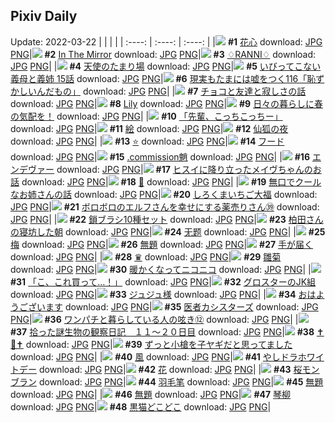 ## Pixiv Daily
Update: 2022-03-22
|      |      |      |
| :----: | :----: | :----: |
|![](https://pixiv.microyu.workers.dev/c/240x480/img-master/img/2022/03/20/00/00/53/97031695_p0_master1200.jpg) **#1** [花心](https://www.pixiv.net/artworks/97031695) download: [JPG](https://pixiv.microyu.workers.dev/img-original/img/2022/03/20/00/00/53/97031695_p0.jpg) [PNG](https://pixiv.microyu.workers.dev/img-original/img/2022/03/20/00/00/53/97031695_p0.png)|![](https://pixiv.microyu.workers.dev/c/240x480/img-master/img/2022/03/21/06/49/47/97065819_p0_master1200.jpg) **#2** [In The Mirror](https://www.pixiv.net/artworks/97065819) download: [JPG](https://pixiv.microyu.workers.dev/img-original/img/2022/03/21/06/49/47/97065819_p0.jpg) [PNG](https://pixiv.microyu.workers.dev/img-original/img/2022/03/21/06/49/47/97065819_p0.png)|![](https://pixiv.microyu.workers.dev/c/240x480/img-master/img/2022/03/20/02/16/30/97035195_p0_master1200.jpg) **#3** [♢RANNI♢](https://www.pixiv.net/artworks/97035195) download: [JPG](https://pixiv.microyu.workers.dev/img-original/img/2022/03/20/02/16/30/97035195_p0.jpg) [PNG](https://pixiv.microyu.workers.dev/img-original/img/2022/03/20/02/16/30/97035195_p0.png)|
|![](https://pixiv.microyu.workers.dev/c/240x480/img-master/img/2022/03/20/12/14/28/97042044_p0_master1200.jpg) **#4** [天使のたまり場](https://www.pixiv.net/artworks/97042044) download: [JPG](https://pixiv.microyu.workers.dev/img-original/img/2022/03/20/12/14/28/97042044_p0.jpg) [PNG](https://pixiv.microyu.workers.dev/img-original/img/2022/03/20/12/14/28/97042044_p0.png)|![](https://pixiv.microyu.workers.dev/c/240x480/img-master/img/2022/03/20/00/04/46/97031973_p0_master1200.jpg) **#5** [いびってこない義母と義姉 15話](https://www.pixiv.net/artworks/97031973) download: [JPG](https://pixiv.microyu.workers.dev/img-original/img/2022/03/20/00/04/46/97031973_p0.jpg) [PNG](https://pixiv.microyu.workers.dev/img-original/img/2022/03/20/00/04/46/97031973_p0.png)|![](https://pixiv.microyu.workers.dev/c/240x480/img-master/img/2022/03/20/18/00/38/97048685_p0_master1200.jpg) **#6** [現実もたまには嘘をつく116「恥ずかしいんだもの」](https://www.pixiv.net/artworks/97048685) download: [JPG](https://pixiv.microyu.workers.dev/img-original/img/2022/03/20/18/00/38/97048685_p0.jpg) [PNG](https://pixiv.microyu.workers.dev/img-original/img/2022/03/20/18/00/38/97048685_p0.png)|
|![](https://pixiv.microyu.workers.dev/c/240x480/img-master/img/2022/03/20/01/54/01/97034815_p0_master1200.jpg) **#7** [チョコと友達と寂しさの話](https://www.pixiv.net/artworks/97034815) download: [JPG](https://pixiv.microyu.workers.dev/img-original/img/2022/03/20/01/54/01/97034815_p0.jpg) [PNG](https://pixiv.microyu.workers.dev/img-original/img/2022/03/20/01/54/01/97034815_p0.png)|![](https://pixiv.microyu.workers.dev/c/240x480/img-master/img/2022/03/20/04/14/35/97034356_p0_master1200.jpg) **#8** [Lily](https://www.pixiv.net/artworks/97034356) download: [JPG](https://pixiv.microyu.workers.dev/img-original/img/2022/03/20/04/14/35/97034356_p0.jpg) [PNG](https://pixiv.microyu.workers.dev/img-original/img/2022/03/20/04/14/35/97034356_p0.png)|![](https://pixiv.microyu.workers.dev/c/240x480/img-master/img/2022/03/20/00/01/13/97031748_p0_master1200.jpg) **#9** [日々の暮らしに春の気配を！](https://www.pixiv.net/artworks/97031748) download: [JPG](https://pixiv.microyu.workers.dev/img-original/img/2022/03/20/00/01/13/97031748_p0.jpg) [PNG](https://pixiv.microyu.workers.dev/img-original/img/2022/03/20/00/01/13/97031748_p0.png)|
|![](https://pixiv.microyu.workers.dev/c/240x480/img-master/img/2022/03/21/08/06/48/97066529_p0_master1200.jpg) **#10** [「先輩、こっちこっちー」](https://www.pixiv.net/artworks/97066529) download: [JPG](https://pixiv.microyu.workers.dev/img-original/img/2022/03/21/08/06/48/97066529_p0.jpg) [PNG](https://pixiv.microyu.workers.dev/img-original/img/2022/03/21/08/06/48/97066529_p0.png)|![](https://pixiv.microyu.workers.dev/c/240x480/img-master/img/2022/03/20/16/55/38/97047143_p0_master1200.jpg) **#11** [絵](https://www.pixiv.net/artworks/97047143) download: [JPG](https://pixiv.microyu.workers.dev/img-original/img/2022/03/20/16/55/38/97047143_p0.jpg) [PNG](https://pixiv.microyu.workers.dev/img-original/img/2022/03/20/16/55/38/97047143_p0.png)|![](https://pixiv.microyu.workers.dev/c/240x480/img-master/img/2022/03/20/00/01/00/97031706_p0_master1200.jpg) **#12** [仙狐の夜](https://www.pixiv.net/artworks/97031706) download: [JPG](https://pixiv.microyu.workers.dev/img-original/img/2022/03/20/00/01/00/97031706_p0.jpg) [PNG](https://pixiv.microyu.workers.dev/img-original/img/2022/03/20/00/01/00/97031706_p0.png)|
|![](https://pixiv.microyu.workers.dev/c/240x480/img-master/img/2022/03/20/00/00/32/97031664_p0_master1200.jpg) **#13** [⭐️](https://www.pixiv.net/artworks/97031664) download: [JPG](https://pixiv.microyu.workers.dev/img-original/img/2022/03/20/00/00/32/97031664_p0.jpg) [PNG](https://pixiv.microyu.workers.dev/img-original/img/2022/03/20/00/00/32/97031664_p0.png)|![](https://pixiv.microyu.workers.dev/c/240x480/img-master/img/2022/03/21/00/00/43/97059603_p0_master1200.jpg) **#14** [フード](https://www.pixiv.net/artworks/97059603) download: [JPG](https://pixiv.microyu.workers.dev/img-original/img/2022/03/21/00/00/43/97059603_p0.jpg) [PNG](https://pixiv.microyu.workers.dev/img-original/img/2022/03/21/00/00/43/97059603_p0.png)|![](https://pixiv.microyu.workers.dev/c/240x480/img-master/img/2022/03/20/05/20/25/97037070_p0_master1200.jpg) **#15** [.commission魈](https://www.pixiv.net/artworks/97037070) download: [JPG](https://pixiv.microyu.workers.dev/img-original/img/2022/03/20/05/20/25/97037070_p0.jpg) [PNG](https://pixiv.microyu.workers.dev/img-original/img/2022/03/20/05/20/25/97037070_p0.png)|
|![](https://pixiv.microyu.workers.dev/c/240x480/img-master/img/2022/03/21/00/02/33/97059717_p0_master1200.jpg) **#16** [エンデヴァー](https://www.pixiv.net/artworks/97059717) download: [JPG](https://pixiv.microyu.workers.dev/img-original/img/2022/03/21/00/02/33/97059717_p0.jpg) [PNG](https://pixiv.microyu.workers.dev/img-original/img/2022/03/21/00/02/33/97059717_p0.png)|![](https://pixiv.microyu.workers.dev/c/240x480/img-master/img/2022/03/21/17/56/34/97076019_p0_master1200.jpg) **#17** [ヒスイに降り立ったメイヴちゃんのお話](https://www.pixiv.net/artworks/97076019) download: [JPG](https://pixiv.microyu.workers.dev/img-original/img/2022/03/21/17/56/34/97076019_p0.jpg) [PNG](https://pixiv.microyu.workers.dev/img-original/img/2022/03/21/17/56/34/97076019_p0.png)|![](https://pixiv.microyu.workers.dev/c/240x480/img-master/img/2022/03/20/21/03/54/97053646_p0_master1200.jpg) **#18** [🦋](https://www.pixiv.net/artworks/97053646) download: [JPG](https://pixiv.microyu.workers.dev/img-original/img/2022/03/20/21/03/54/97053646_p0.jpg) [PNG](https://pixiv.microyu.workers.dev/img-original/img/2022/03/20/21/03/54/97053646_p0.png)|
|![](https://pixiv.microyu.workers.dev/c/240x480/img-master/img/2022/03/21/00/51/15/97061416_p0_master1200.jpg) **#19** [無口でクールなお姉さんの話](https://www.pixiv.net/artworks/97061416) download: [JPG](https://pixiv.microyu.workers.dev/img-original/img/2022/03/21/00/51/15/97061416_p0.jpg) [PNG](https://pixiv.microyu.workers.dev/img-original/img/2022/03/21/00/51/15/97061416_p0.png)|![](https://pixiv.microyu.workers.dev/c/240x480/img-master/img/2022/03/20/20/30/00/97052568_p0_master1200.jpg) **#20** [しろくまいちご大福](https://www.pixiv.net/artworks/97052568) download: [JPG](https://pixiv.microyu.workers.dev/img-original/img/2022/03/20/20/30/00/97052568_p0.jpg) [PNG](https://pixiv.microyu.workers.dev/img-original/img/2022/03/20/20/30/00/97052568_p0.png)|![](https://pixiv.microyu.workers.dev/c/240x480/img-master/img/2022/03/20/12/06/34/97041896_p0_master1200.jpg) **#21** [ボロボロのエルフさんを幸せにする薬売りさん㊴](https://www.pixiv.net/artworks/97041896) download: [JPG](https://pixiv.microyu.workers.dev/img-original/img/2022/03/20/12/06/34/97041896_p0.jpg) [PNG](https://pixiv.microyu.workers.dev/img-original/img/2022/03/20/12/06/34/97041896_p0.png)|
|![](https://pixiv.microyu.workers.dev/c/240x480/img-master/img/2022/03/20/10/00/01/97039883_p0_master1200.jpg) **#22** [鎖ブラシ10種セット](https://www.pixiv.net/artworks/97039883) download: [JPG](https://pixiv.microyu.workers.dev/img-original/img/2022/03/20/10/00/01/97039883_p0.jpg) [PNG](https://pixiv.microyu.workers.dev/img-original/img/2022/03/20/10/00/01/97039883_p0.png)|![](https://pixiv.microyu.workers.dev/c/240x480/img-master/img/2022/03/21/18/17/46/97076566_p0_master1200.jpg) **#23** [柏田さんの寝坊した朝](https://www.pixiv.net/artworks/97076566) download: [JPG](https://pixiv.microyu.workers.dev/img-original/img/2022/03/21/18/17/46/97076566_p0.jpg) [PNG](https://pixiv.microyu.workers.dev/img-original/img/2022/03/21/18/17/46/97076566_p0.png)|![](https://pixiv.microyu.workers.dev/c/240x480/img-master/img/2022/03/20/15/36/28/97045592_p0_master1200.jpg) **#24** [无题](https://www.pixiv.net/artworks/97045592) download: [JPG](https://pixiv.microyu.workers.dev/img-original/img/2022/03/20/15/36/28/97045592_p0.jpg) [PNG](https://pixiv.microyu.workers.dev/img-original/img/2022/03/20/15/36/28/97045592_p0.png)|
|![](https://pixiv.microyu.workers.dev/c/240x480/img-master/img/2022/03/21/17/31/00/97075450_p0_master1200.jpg) **#25** [梅](https://www.pixiv.net/artworks/97075450) download: [JPG](https://pixiv.microyu.workers.dev/img-original/img/2022/03/21/17/31/00/97075450_p0.jpg) [PNG](https://pixiv.microyu.workers.dev/img-original/img/2022/03/21/17/31/00/97075450_p0.png)|![](https://pixiv.microyu.workers.dev/c/240x480/img-master/img/2022/03/20/18/27/32/97049343_p0_master1200.jpg) **#26** [無題](https://www.pixiv.net/artworks/97049343) download: [JPG](https://pixiv.microyu.workers.dev/img-original/img/2022/03/20/18/27/32/97049343_p0.jpg) [PNG](https://pixiv.microyu.workers.dev/img-original/img/2022/03/20/18/27/32/97049343_p0.png)|![](https://pixiv.microyu.workers.dev/c/240x480/img-master/img/2022/03/21/17/32/05/97075475_p0_master1200.jpg) **#27** [手が届く](https://www.pixiv.net/artworks/97075475) download: [JPG](https://pixiv.microyu.workers.dev/img-original/img/2022/03/21/17/32/05/97075475_p0.jpg) [PNG](https://pixiv.microyu.workers.dev/img-original/img/2022/03/21/17/32/05/97075475_p0.png)|
|![](https://pixiv.microyu.workers.dev/c/240x480/img-master/img/2022/03/21/01/13/23/97061976_p0_master1200.jpg) **#28** [♛](https://www.pixiv.net/artworks/97061976) download: [JPG](https://pixiv.microyu.workers.dev/img-original/img/2022/03/21/01/13/23/97061976_p0.jpg) [PNG](https://pixiv.microyu.workers.dev/img-original/img/2022/03/21/01/13/23/97061976_p0.png)|![](https://pixiv.microyu.workers.dev/c/240x480/img-master/img/2022/03/21/17/33/09/97075507_p0_master1200.jpg) **#29** [雛菊](https://www.pixiv.net/artworks/97075507) download: [JPG](https://pixiv.microyu.workers.dev/img-original/img/2022/03/21/17/33/09/97075507_p0.jpg) [PNG](https://pixiv.microyu.workers.dev/img-original/img/2022/03/21/17/33/09/97075507_p0.png)|![](https://pixiv.microyu.workers.dev/c/240x480/img-master/img/2022/03/21/17/35/41/97075555_p0_master1200.jpg) **#30** [暖かくなってニコニコ](https://www.pixiv.net/artworks/97075555) download: [JPG](https://pixiv.microyu.workers.dev/img-original/img/2022/03/21/17/35/41/97075555_p0.jpg) [PNG](https://pixiv.microyu.workers.dev/img-original/img/2022/03/21/17/35/41/97075555_p0.png)|
|![](https://pixiv.microyu.workers.dev/c/240x480/img-master/img/2022/03/20/00/07/17/97032119_p0_master1200.jpg) **#31** [「こ、これ買って…！」](https://www.pixiv.net/artworks/97032119) download: [JPG](https://pixiv.microyu.workers.dev/img-original/img/2022/03/20/00/07/17/97032119_p0.jpg) [PNG](https://pixiv.microyu.workers.dev/img-original/img/2022/03/20/00/07/17/97032119_p0.png)|![](https://pixiv.microyu.workers.dev/c/240x480/img-master/img/2022/03/20/23/32/58/97058548_p0_master1200.jpg) **#32** [グロスターのJK組](https://www.pixiv.net/artworks/97058548) download: [JPG](https://pixiv.microyu.workers.dev/img-original/img/2022/03/20/23/32/58/97058548_p0.jpg) [PNG](https://pixiv.microyu.workers.dev/img-original/img/2022/03/20/23/32/58/97058548_p0.png)|![](https://pixiv.microyu.workers.dev/c/240x480/img-master/img/2022/03/21/00/00/11/97059526_p0_master1200.jpg) **#33** [ジュジュ様](https://www.pixiv.net/artworks/97059526) download: [JPG](https://pixiv.microyu.workers.dev/img-original/img/2022/03/21/00/00/11/97059526_p0.jpg) [PNG](https://pixiv.microyu.workers.dev/img-original/img/2022/03/21/00/00/11/97059526_p0.png)|
|![](https://pixiv.microyu.workers.dev/c/240x480/img-master/img/2022/03/20/00/06/20/97032057_p0_master1200.jpg) **#34** [おはようございます](https://www.pixiv.net/artworks/97032057) download: [JPG](https://pixiv.microyu.workers.dev/img-original/img/2022/03/20/00/06/20/97032057_p0.jpg) [PNG](https://pixiv.microyu.workers.dev/img-original/img/2022/03/20/00/06/20/97032057_p0.png)|![](https://pixiv.microyu.workers.dev/c/240x480/img-master/img/2022/03/21/22/17/35/97057687_p0_master1200.jpg) **#35** [医者カシスターズ](https://www.pixiv.net/artworks/97057687) download: [JPG](https://pixiv.microyu.workers.dev/img-original/img/2022/03/21/22/17/35/97057687_p0.jpg) [PNG](https://pixiv.microyu.workers.dev/img-original/img/2022/03/21/22/17/35/97057687_p0.png)|![](https://pixiv.microyu.workers.dev/c/240x480/img-master/img/2022/03/20/20/18/00/97052222_p0_master1200.jpg) **#36** [ワンパチと暮らしている人の呟き⑫](https://www.pixiv.net/artworks/97052222) download: [JPG](https://pixiv.microyu.workers.dev/img-original/img/2022/03/20/20/18/00/97052222_p0.jpg) [PNG](https://pixiv.microyu.workers.dev/img-original/img/2022/03/20/20/18/00/97052222_p0.png)|
|![](https://pixiv.microyu.workers.dev/c/240x480/img-master/img/2022/03/21/00/05/42/97059934_p0_master1200.jpg) **#37** [拾った謎生物の観察日記　１１～２０日目](https://www.pixiv.net/artworks/97059934) download: [JPG](https://pixiv.microyu.workers.dev/img-original/img/2022/03/21/00/05/42/97059934_p0.jpg) [PNG](https://pixiv.microyu.workers.dev/img-original/img/2022/03/21/00/05/42/97059934_p0.png)|![](https://pixiv.microyu.workers.dev/c/240x480/img-master/img/2022/03/20/00/01/12/97031744_p0_master1200.jpg) **#38** [✝💜✝](https://www.pixiv.net/artworks/97031744) download: [JPG](https://pixiv.microyu.workers.dev/img-original/img/2022/03/20/00/01/12/97031744_p0.jpg) [PNG](https://pixiv.microyu.workers.dev/img-original/img/2022/03/20/00/01/12/97031744_p0.png)|![](https://pixiv.microyu.workers.dev/c/240x480/img-master/img/2022/03/21/17/27/30/97075365_p0_master1200.jpg) **#39** [ずっと小槍を子ヤギだと思ってました](https://www.pixiv.net/artworks/97075365) download: [JPG](https://pixiv.microyu.workers.dev/img-original/img/2022/03/21/17/27/30/97075365_p0.jpg) [PNG](https://pixiv.microyu.workers.dev/img-original/img/2022/03/21/17/27/30/97075365_p0.png)|
|![](https://pixiv.microyu.workers.dev/c/240x480/img-master/img/2022/03/21/17/29/48/97075419_p0_master1200.jpg) **#40** [風](https://www.pixiv.net/artworks/97075419) download: [JPG](https://pixiv.microyu.workers.dev/img-original/img/2022/03/21/17/29/48/97075419_p0.jpg) [PNG](https://pixiv.microyu.workers.dev/img-original/img/2022/03/21/17/29/48/97075419_p0.png)|![](https://pixiv.microyu.workers.dev/c/240x480/img-master/img/2022/03/21/19/10/26/97077823_p0_master1200.jpg) **#41** [やしドラホワイトデー](https://www.pixiv.net/artworks/97077823) download: [JPG](https://pixiv.microyu.workers.dev/img-original/img/2022/03/21/19/10/26/97077823_p0.jpg) [PNG](https://pixiv.microyu.workers.dev/img-original/img/2022/03/21/19/10/26/97077823_p0.png)|![](https://pixiv.microyu.workers.dev/c/240x480/img-master/img/2022/03/21/17/22/04/97075240_p0_master1200.jpg) **#42** [花](https://www.pixiv.net/artworks/97075240) download: [JPG](https://pixiv.microyu.workers.dev/img-original/img/2022/03/21/17/22/04/97075240_p0.jpg) [PNG](https://pixiv.microyu.workers.dev/img-original/img/2022/03/21/17/22/04/97075240_p0.png)|
|![](https://pixiv.microyu.workers.dev/c/240x480/img-master/img/2022/03/21/20/30/01/97079772_p0_master1200.jpg) **#43** [桜モンブラン](https://www.pixiv.net/artworks/97079772) download: [JPG](https://pixiv.microyu.workers.dev/img-original/img/2022/03/21/20/30/01/97079772_p0.jpg) [PNG](https://pixiv.microyu.workers.dev/img-original/img/2022/03/21/20/30/01/97079772_p0.png)|![](https://pixiv.microyu.workers.dev/c/240x480/img-master/img/2022/03/21/02/45/19/97063666_p0_master1200.jpg) **#44** [羽毛笔](https://www.pixiv.net/artworks/97063666) download: [JPG](https://pixiv.microyu.workers.dev/img-original/img/2022/03/21/02/45/19/97063666_p0.jpg) [PNG](https://pixiv.microyu.workers.dev/img-original/img/2022/03/21/02/45/19/97063666_p0.png)|![](https://pixiv.microyu.workers.dev/c/240x480/img-master/img/2022/03/21/23/29/45/97085114_p0_master1200.jpg) **#45** [無題](https://www.pixiv.net/artworks/97085114) download: [JPG](https://pixiv.microyu.workers.dev/img-original/img/2022/03/21/23/29/45/97085114_p0.jpg) [PNG](https://pixiv.microyu.workers.dev/img-original/img/2022/03/21/23/29/45/97085114_p0.png)|
|![](https://pixiv.microyu.workers.dev/c/240x480/img-master/img/2022/03/20/21/19/08/97054140_p0_master1200.jpg) **#46** [無題](https://www.pixiv.net/artworks/97054140) download: [JPG](https://pixiv.microyu.workers.dev/img-original/img/2022/03/20/21/19/08/97054140_p0.jpg) [PNG](https://pixiv.microyu.workers.dev/img-original/img/2022/03/20/21/19/08/97054140_p0.png)|![](https://pixiv.microyu.workers.dev/c/240x480/img-master/img/2022/03/21/02/48/01/97063699_p0_master1200.jpg) **#47** [琴柳](https://www.pixiv.net/artworks/97063699) download: [JPG](https://pixiv.microyu.workers.dev/img-original/img/2022/03/21/02/48/01/97063699_p0.jpg) [PNG](https://pixiv.microyu.workers.dev/img-original/img/2022/03/21/02/48/01/97063699_p0.png)|![](https://pixiv.microyu.workers.dev/c/240x480/img-master/img/2022/03/21/17/28/29/97075390_p0_master1200.jpg) **#48** [黒猫どこどこ](https://www.pixiv.net/artworks/97075390) download: [JPG](https://pixiv.microyu.workers.dev/img-original/img/2022/03/21/17/28/29/97075390_p0.jpg) [PNG](https://pixiv.microyu.workers.dev/img-original/img/2022/03/21/17/28/29/97075390_p0.png)|
